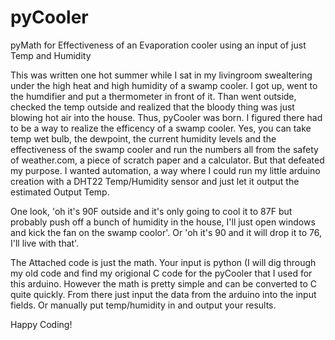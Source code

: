 # pyCooler
pyMath for Effectiveness of an Evaporation cooler using an input of just Temp and Humidity

This was written one hot summer while I sat in my livingroom swealtering under the high heat and high humidity of a swamp cooler.
I got up, went to the humdifier and put a thermometer in front of it.  Than went outside, checked the temp outside and realized
that the bloody thing was just blowing hot air into the house.  Thus, pyCooler was born.  I figured there had to be a way
to realize the efficency of a swamp cooler.  Yes, you can take temp wet bulb, the dewpoint, the current humidity levels and
the effectiveness of the swamp cooler and run the numbers all from the safety of weather.com, a piece of scratch paper and a
calculator.  But that defeated my purpose.  I wanted automation, a way where I could run my little arduino creation with a
DHT22 Temp/Humidity sensor and just let it output the estimated Output Temp.

One look, 'oh it's 90F outside and it's only going to cool it to 87F but probably push off a bunch of humidity in the house, 
 I'll just open windows and kick the fan on the swamp coolor'.  Or 'oh it's 90 and it will drop it to 76, I'll live with that'.
 
 The Attached code is just the math.  Your input is python (I will dig through my old code and find my origional C code for the
 pyCooler that I used for this arduino.  However the math is pretty simple and can be converted to C quite quickly.  From there
 just input the data from the arduino into the input fields.  Or manually put temp/humidity in and output your results.
 
 Happy Coding!
 
